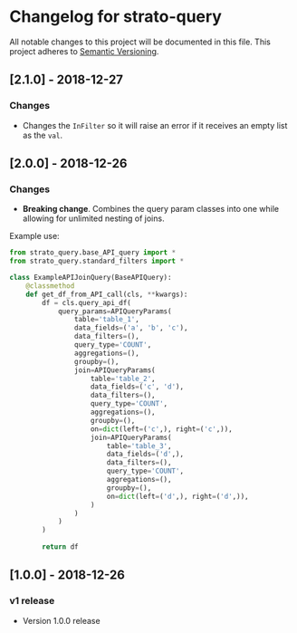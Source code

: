 # Changelog for strato-query

All notable changes to this project will be documented in this file. This project adheres to [Semantic Versioning](http://semver.org/).

## [2.1.0] - 2018-12-27
### Changes
- Changes the `InFilter` so it will raise an error if it receives an empty list as the `val`.

## [2.0.0] - 2018-12-26
### Changes
- **Breaking change**. Combines the query param classes into one while allowing for unlimited nesting of joins. 

Example use:

```python
from strato_query.base_API_query import *
from strato_query.standard_filters import *

class ExampleAPIJoinQuery(BaseAPIQuery):
    @classmethod
    def get_df_from_API_call(cls, **kwargs):
        df = cls.query_api_df(
            query_params=APIQueryParams(
                table='table_1',
                data_fields=('a', 'b', 'c'),
                data_filters=(),
                query_type='COUNT',
                aggregations=(),
                groupby=(),
                join=APIQueryParams(
                    table='table_2',
                    data_fields=('c', 'd'),
                    data_filters=(),
                    query_type='COUNT',
                    aggregations=(),
                    groupby=(),
                    on=dict(left=('c',), right=('c',)),
                    join=APIQueryParams(
                        table='table_3',
                        data_fields=('d',),
                        data_filters=(),
                        query_type='COUNT',
                        aggregations=(),
                        groupby=(),
                        on=dict(left=('d',), right=('d',)),
                    )
                )
            )
        )
        
        return df
``` 

## [1.0.0] - 2018-12-26
### v1 release
- Version 1.0.0 release 